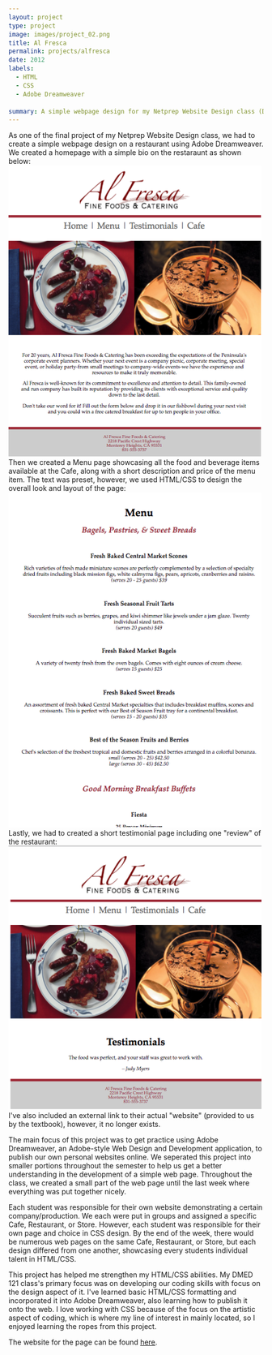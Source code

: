 ```yaml
---
layout: project
type: project
image: images/project_02.png
title: Al Fresca
permalink: projects/alfresca
date: 2012
labels:
  - HTML
  - CSS
  - Adobe Dreamweaver
  
summary: A simple webpage design for my Netprep Website Design class (DMED 121) on a faux restaurant menu.
---
```


As one of the final project of my Netprep Website Design class, we had to create a simple webpage design on a restaurant using Adobe Dreamweaver. We created a homepage with a simple bio on the restaraunt as shown below:
<br>
<img class="ui image" src="../images/index.png" width="500">
<br>
Then we created a Menu page showcasing all the food and beverage items available at the Cafe, along with a short description and price of the menu item. The text was preset, however, we used HTML/CSS to design the overall look and layout of the page:
<br>
<img class="ui image" src="../images/menu.png" width="500">
<br>
Lastly, we had to created a short testimonial page including one "review" of the restaurant:
<br>
<img class="ui image" src="../images/testimonial.png" width="500">
<br>
I've also included an external link to their actual "website" (provided to us by the textbook), however, it no longer exists.

The main focus of this project was to get practice using Adobe Dreamweaver, an Adobe-style Web Design and Development application, to publish our own personal websites online. We seperated this project into smaller portions throughout the semester to help us get a better understanding in the development of a simple web page. Throughout the class, we created a small part of the web page until the last week where everything was put together nicely.

Each student was responsible for their own website demonstrating a certain company/production. We each were put in groups and assigned a specific Cafe, Restaurant, or Store. However, each student was responsible for their own page and choice in CSS design. By the end of the week, there would be numerous web pages on the same Cafe, Restaurant, or Store, but each design differed from one another, showcasing every students individual talent in HTML/CSS.

This project has helped me strengthen my HTML/CSS abilities. My DMED 121 class's primary focus was on developing our coding skills with focus on the design aspect of it. I've learned basic HTML/CSS formatting and incorporated it into Adobe Dreamweaver, also learning how to publish it onto the web. I love working with CSS because of the focus on the artistic aspect of coding, which is where my line of interest in mainly located, so I enjoyed learning the ropes from this project.

The website for the page can be found <a href ="http://www2.hawaii.edu/~cadamos/dmed121/project_05/index.html">here</a>.
